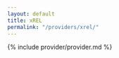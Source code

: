 ```yaml
---
layout: default
title: xREL
permalink: "/providers/xrel/"
---
```


{% include provider/provider.md %}
